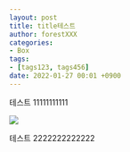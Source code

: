 ```yaml
---
layout: post
title: title테스트
author: forestXXX
categories: 
- Box
tags:
- [tags123, tags456]
date: 2022-01-27 00:01 +0900
---
```



테스트 11111111111


![](https://raw.githubusercontent.com/forestavxxx/forestavxxx.github.io/main/_images/space_scene.jpg)


테스트 2222222222222

